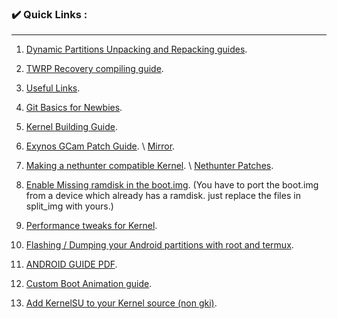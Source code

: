 ### ✔️ Quick Links :
<hr>

01. [Dynamic Partitions Unpacking and Repacking guides](https://github.com/ravindu644/Simple-Android-Guides/tree/Dyna-guide). <br>

02. [TWRP Recovery compiling guide](https://github.com/ravindu644/Simple-Android-Guides/tree/twrp). <br>

03. [Useful Links](https://github.com/ravindu644/Simple-Android-Guides/tree/useful-links). <br>
04. [Git Basics for Newbies](https://github.com/ravindu644/Simple-Android-Guides/tree/cherry-pick).
05. [Kernel Building Guide](https://github.com/ravindu644/Android-Kernel-Tutorials).
06. [Exynos GCam Patch Guide](https://t.me/SamsungTweaks/186). \ [Mirror](https://t.me/Logs_R/75).
07. [Making a nethunter compatible Kernel](https://github.com/ravindu644/Simple-Android-Guides/tree/nethunter). \ [Nethunter Patches](https://github.com/ravindu644/android_kernel_beyondx_lpos/commits/Nethunter-beta/).
08. [Enable Missing ramdisk in the boot.img](https://github.com/ravindu644/android_kernel_beyondx/commit/1de22b7067d487e315e15bfb8619a43aaa99594f). (You have to port the boot.img from a device which already has a ramdisk. just replace the files in split_img with yours.)
09. [Performance tweaks for Kernel](https://github.com/ravindu644/android_kernel_beyondx_lpos/commits/lpos-v8.4.1/).
10. [Flashing / Dumping your Android partitions with root and termux](https://github.com/ravindu644/Simple-Android-Guides/tree/dd).
11. [ANDROID GUIDE PDF](https://github.com/ravindu644/Simple-Android-Guides/blob/main/ANDROID_STUFFS.pdf).
12. [Custom Boot Animation guide](https://t.me/Logs_R/80).
13. [Add KernelSU to your Kernel source (non gki)](https://github.com/ravindu644/android_kernel_beyondx/commit/d1c7c1650ba367825940c22ed2fc736cbb8dcc9b).
